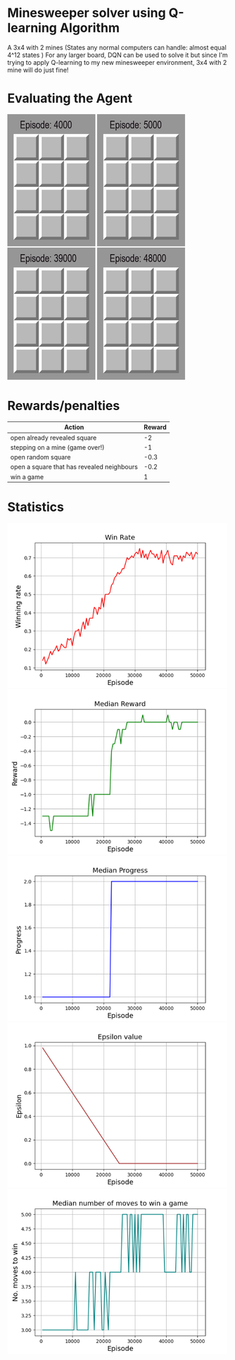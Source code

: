
# Minesweeper solver using Q-learning Algorithm
  A 3x4 with 2 mines (States any normal computers can handle: almost equal 4^12 states ) 
  For any larger board, DQN can be used to solve it but since I'm trying to apply Q-learning to my new minesweeper environment, 3x4 with 2 mine will do just fine!
  
# Evaluating the Agent
<img src="./footage/gifs/4000.gif" width="200" height="300" />  <img src="./footage/gifs/5000.gif" width="200" height="300" />   <img src="./footage/gifs/39000.gif" width="200" height="300" />   <img src="./footage/gifs/48000.gif" width="200" height="300" />

# Rewards/penalties
|Action  | Reward |
|--|--|
|open already revealed square  | -2 |
|stepping on a mine (game over!) | -1 |
|open random square |-0.3  |
|open a square that has revealed neighbours | -0.2 |
|win a game | 1 |

# Statistics
<img src="./data/3x4_2_win_rate.png" width="500" height="375" /><img src="./data/3x4_2_reward.png" width="500" height="375" /> <img src="./data/3x4_2_progress.png" width="500" height="375" /><img src="./data/3x4_2_epsilon.png" width="500" height="375" /><img src="./data/3x4_2_moves.png" width="500" height="375" />  
